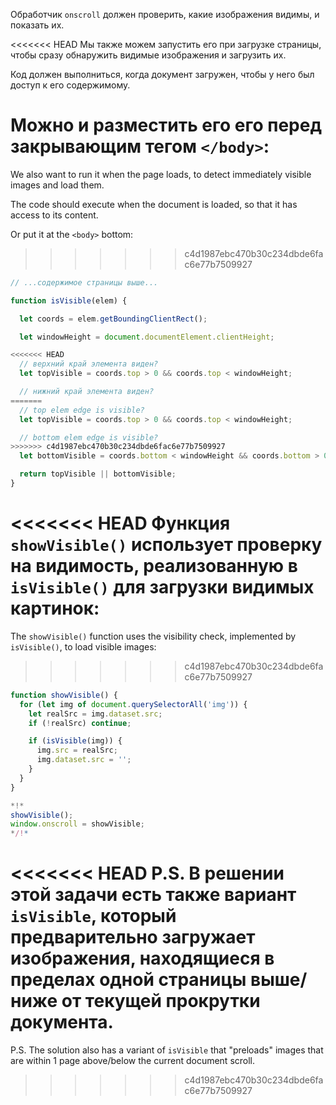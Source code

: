 Обработчик `onscroll` должен проверить, какие изображения видимы, и показать их.

<<<<<<< HEAD
Мы также можем запустить его при загрузке страницы, чтобы сразу обнаружить видимые изображения и загрузить их.

Код должен выполниться, когда документ загружен, чтобы у него был доступ к его содержимому.

Можно и разместить его его перед закрывающим тегом `</body>`:
=======
We also want to run it when the page loads, to detect immediately visible images and load them.

The code should execute when the document is loaded, so that it has access to its content.

Or put it at the `<body>` bottom:
>>>>>>> c4d1987ebc470b30c234dbde6fac6e77b7509927

```js
// ...содержимое страницы выше...

function isVisible(elem) {

  let coords = elem.getBoundingClientRect();

  let windowHeight = document.documentElement.clientHeight;

<<<<<<< HEAD
  // верхний край элемента виден?
  let topVisible = coords.top > 0 && coords.top < windowHeight;

  // нижний край элемента виден?
=======
  // top elem edge is visible?
  let topVisible = coords.top > 0 && coords.top < windowHeight;

  // bottom elem edge is visible?
>>>>>>> c4d1987ebc470b30c234dbde6fac6e77b7509927
  let bottomVisible = coords.bottom < windowHeight && coords.bottom > 0;

  return topVisible || bottomVisible;
}
```

<<<<<<< HEAD
Функция `showVisible()` использует проверку на видимость, реализованную в `isVisible()` для загрузки видимых картинок:
=======
The `showVisible()` function uses the visibility check, implemented by `isVisible()`, to load visible images:
>>>>>>> c4d1987ebc470b30c234dbde6fac6e77b7509927

```js
function showVisible() {
  for (let img of document.querySelectorAll('img')) {
    let realSrc = img.dataset.src;
    if (!realSrc) continue;

    if (isVisible(img)) {
      img.src = realSrc;
      img.dataset.src = '';
    }
  }
}

*!*
showVisible();
window.onscroll = showVisible;
*/!*
```

<<<<<<< HEAD
P.S. В решении этой задачи есть также вариант `isVisible`, который предварительно загружает изображения, находящиеся в пределах одной страницы выше/ниже от текущей прокрутки документа.
=======
P.S. The solution also has a variant of `isVisible` that "preloads" images that are within 1 page above/below the current document scroll.
>>>>>>> c4d1987ebc470b30c234dbde6fac6e77b7509927
